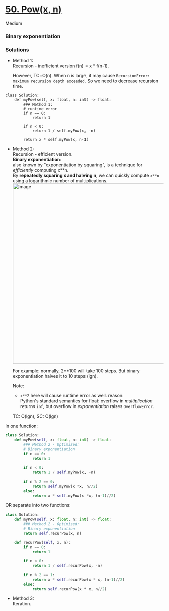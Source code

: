 # [50. Pow(x, n)](https://leetcode.com/problems/powx-n/submissions/1510860924/?envType=company&envId=facebook&favoriteSlug=facebook-three-months)

Medium

### Binary exponentiation

### Solutions
 
- Method 1:\
  Recursion - inefficient version
  f(n) = x * f(n-1).

  However, TC=O(n). When n is large, it may cause `RecursionError: maximum recursion depth exceeded`. So we need to decrease recursion time.
```
class Solution:
    def myPow(self, x: float, n: int) -> float:
        ### Method 1:
        # runtime error
        if n == 0:
            return 1
        
        if n < 0: 
            return 1 / self.myPow(x, -n)

        return x * self.myPow(x, n-1)
```

- Method 2:\
  Recursion - efficient version.\
  **Binary exponentiation**:\
  also known by "exponentiation by squaring", is a technique for *efficiently* computing x**n. \
  By **repeatedly squaring x and halving n**, we can quickly compute `x**n` using a logarithmic number of multiplications.
  <img width="574" alt="image" src="https://github.com/user-attachments/assets/9e730b49-64d3-46dd-818d-c38c29a2c935" />

  For example:
  normally, 2**100 will take 100 steps. But binary exponentiation halves it to 10 steps (lgn).

  Note:
  - `x**2` here will cause runtime error as well.
  reason: \
Python's standard semantics for float: overflow in *multiplication* returns `inf`, but overflow in *exponentiation* raises `OverflowError`.
  
  TC: O(lgn), SC: O(lgn)
  
In one function: 
```python
class Solution:
    def myPow(self, x: float, n: int) -> float:
        ### Method 2 - Optimized:
        # Binary exponentiation
        if n == 0:
            return 1
        
        if n < 0: 
            return 1 / self.myPow(x, -n)
        
        if n % 2 == 0:
            return self.myPow(x *x, n//2)
        else:
            return x * self.myPow(x *x, (n-1)//2)
```

OR separate into two functions:
```python
class Solution:
    def myPow(self, x: float, n: int) -> float:
        ### Method 2 - Optimized:
        # Binary exponentiation
        return self.recurPow(x, n)

    def recurPow(self, x, n):
        if n == 0:
            return 1
        
        if n < 0: 
            return 1 / self.recurPow(x, -n)
        
        if n % 2 == 1:
            return x * self.recurPow(x * x, (n-1)//2) 
        else:
            return self.recurPow(x * x, n//2)
```

- Method 3:\
  Iteration.

